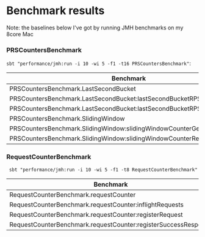 # Benchmark results

Note: the baselines below I've got by running JMH benchmarks on my 8core Mac

### PRSCountersBenchmark

`sbt "performance/jmh:run -i 10 -wi 5 -f1 -t16 PRSCountersBenchmark"`:

| Benchmark                                                                   | Mode | Cnt |   Score  |  Error  | Units |
|-----------------------------------------------------------------------------|------|-----|----------|---------|-------|
| PRSCountersBenchmark\.LastSecondBucket                                      | avgt | 10  | 218\.128 | 52\.965 | ns/op |
| PRSCountersBenchmark\.LastSecondBucket:lastSecondBucketRPSCounterGetRPS     | avgt | 10  | 321\.294 | 80\.202 | ns/op |
| PRSCountersBenchmark\.LastSecondBucket:lastSecondBucketRPSCounterRegister   | avgt | 10  | 114\.962 | 25\.787 | ns/op |
| PRSCountersBenchmark\.SlidingWindow                                         | avgt | 10  | 66\.142  | 1\.414  | ns/op |
| PRSCountersBenchmark\.SlidingWindow:slidingWindowCounterGetRPS              | avgt | 10  | 42\.742  | 0\.943  | ns/op |
| PRSCountersBenchmark\.SlidingWindow:slidingWindowCounterRegister            | avgt | 10  | 89\.543  | 1\.887  | ns/op |

### RequestCounterBenchmark

` sbt "performance/jmh:run -i 10 -wi 5 -f1 -t8 RequestCounterBenchmark"`

| Benchmark                                                                  | Mode | Cnt |   Score  |  Error  | Units |
|----------------------------------------------------------------------------|------|-----|----------|---------|-------|
| RequestCounterBenchmark\.requestCounter                                    | avgt | 10  | 133\.648 | 8\.944  | ns/op |
| RequestCounterBenchmark\.requestCounter:inflightRequests                   | avgt | 10  | 191\.595 | 12\.475 | ns/op |
| RequestCounterBenchmark\.requestCounter:registerRequest                    | avgt | 10  | 149\.83  | 10\.692 | ns/op |
| RequestCounterBenchmark\.requestCounter:registerSuccessResponse            | avgt | 10  | 59\.519  | 4\.02   | ns/op |